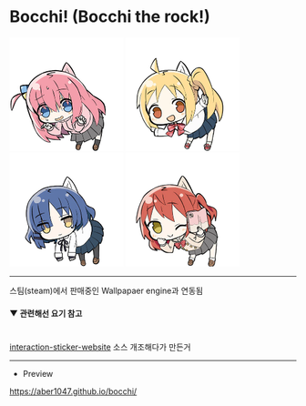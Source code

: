 <h1> Bocchi! (Bocchi the rock!) </h1>


<img src = "imgs/0.png" width = "200px"> <img src = "imgs/1.png" width = "200px"> <img src = "imgs/2.png" width = "200px"> <img src = "imgs/3.png" width = "200px">



-------------

스팀(steam)에서 판매중인 Wallpapaer engine과 연동됨

#### ▼ 관련해선 요기 참고



#

<a href = "https://github.com/ABER1047/interaction-sticker-website/blob/main/README.md">interaction-sticker-website</a> 소스 개조해다가 만든거

-------------
- Preview

https://aber1047.github.io/bocchi/
